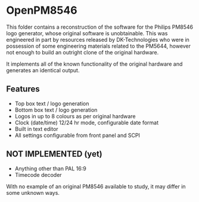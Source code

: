 # OpenPM8546

This folder contains a reconstruction of the software for the Philips PM8546 logo generator, whose original software is unobtainable. This was engineered in part by resources released by DK-Technologies who were in possession of some engineering materials related to the PM5644, however not enough to build an outright clone of the original hardware.

It implements all of the known functionality of the original hardware and generates an identical output.

## Features

* Top box text / logo generation
* Bottom box text / logo generation
* Logos in up to 8 colours as per original hardware
* Clock (date/time) 12/24 hr mode, configurable date format
* Built in text editor
* All settings configurable from front panel and SCPI

## NOT IMPLEMENTED (yet)

* Anything other than PAL 16:9
* Timecode decoder

With no example of an original PM8546 available to study, it may differ in some unknown ways.
